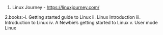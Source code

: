 1. Linux Journey - https://linuxjourney.com/

 2.books:-i. Getting started guide to Linux
         ii.  Linux Introduction
         iii. Introduction to Linux
         iv.  A Newbie’s getting started to Linux
         v.   User mode Linux
